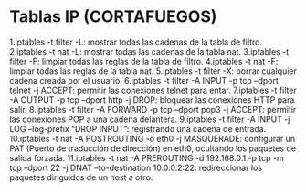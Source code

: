 # Tablas IP (CORTAFUEGOS)   

1.iptables -t filter -L: mostrar todas las cadenas de la tabla de filtro.
2.iptables -t nat -L: mostrar todas las cadenas de la tabla nat.
3.iptables -t filter -F: limpiar todas las reglas de la tabla de filtro.
4.iptables -t nat -F: limpiar todas las reglas de la tabla nat.
5.iptables -t filter -X: borrar cualquier cadena creada por el usuario.
6.iptables -t filter -A INPUT -p tcp –dport telnet -j ACCEPT: permitir las
conexiones telnet para entar.
7.iptables -t filter -A OUTPUT -p tcp –dport http -j DROP: bloquear las
conexiones HTTP para salir.
8.iptables -t filter -A FORWARD -p tcp –dport pop3 -j ACCEPT: permitir las
conexiones POP a una cadena delantera.
9.iptables -t filter -A INPUT -j LOG –log-prefix “DROP INPUT”: registrando
una cadena de entrada.
10.iptables -t nat -A POSTROUTING -o eth0 -j MASQUERADE: configurar un
PAT (Puerto de traducción de dirección) en eth0, ocultando los paquetes de salida
forzada.
11.iptables -t nat -A PREROUTING -d 192.168.0.1 -p tcp -m tcp –dport 22 -j
DNAT –to-destination 10.0.0.2:22: redireccionar los paquetes diriguidos de un
host a otro.
